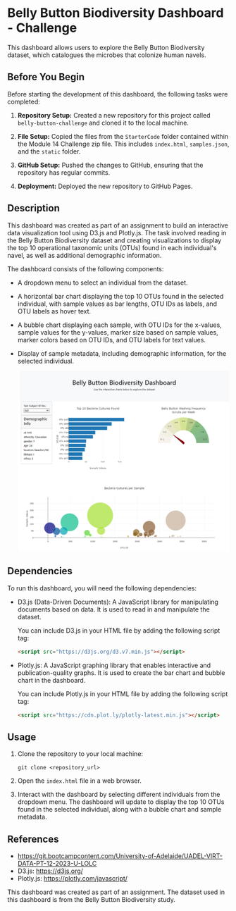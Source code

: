 # Belly Button Biodiversity Dashboard - Challenge

This dashboard allows users to explore the Belly Button Biodiversity dataset, which catalogues the microbes that colonize human navels.

## Before You Begin

Before starting the development of this dashboard, the following tasks were completed:

1. **Repository Setup:** Created a new repository for this project called `belly-button-challenge` and cloned it to the local machine.

2. **File Setup:** Copied the files from the `StarterCode` folder contained within the Module 14 Challenge zip file. This includes `index.html`, `samples.json`, and the `static` folder.

3. **GitHub Setup:** Pushed the changes to GitHub, ensuring that the repository has regular commits.

4. **Deployment:** Deployed the new repository to GitHub Pages.

## Description

This dashboard was created as part of an assignment to build an interactive data visualization tool using D3.js and Plotly.js. The task involved reading in the Belly Button Biodiversity dataset and creating visualizations to display the top 10 operational taxonomic units (OTUs) found in each individual's navel, as well as additional demographic information.

The dashboard consists of the following components:

- A dropdown menu to select an individual from the dataset.
- A horizontal bar chart displaying the top 10 OTUs found in the selected individual, with sample values as bar lengths, OTU IDs as labels, and OTU labels as hover text.
- A bubble chart displaying each sample, with OTU IDs for the x-values, sample values for the y-values, marker size based on sample values, marker colors based on OTU IDs, and OTU labels for text values.
- Display of sample metadata, including demographic information, for the selected individual.


    ![alt text](image.png)



## Dependencies

To run this dashboard, you will need the following dependencies:

- D3.js (Data-Driven Documents): A JavaScript library for manipulating documents based on data. It is used to read in and manipulate the dataset.

    You can include D3.js in your HTML file by adding the following script tag:

    ```html
    <script src="https://d3js.org/d3.v7.min.js"></script>
    ```

- Plotly.js: A JavaScript graphing library that enables interactive and publication-quality graphs. It is used to create the bar chart and bubble chart in the dashboard.

    You can include Plotly.js in your HTML file by adding the following script tag:

    ```html
    <script src="https://cdn.plot.ly/plotly-latest.min.js"></script>
    ```

## Usage

1. Clone the repository to your local machine:

    ```
    git clone <repository_url>
    ```

2. Open the `index.html` file in a web browser.

3. Interact with the dashboard by selecting different individuals from the dropdown menu. The dashboard will update to display the top 10 OTUs found in the selected individual, along with a bubble chart and sample metadata.

## References

- https://git.bootcampcontent.com/University-of-Adelaide/UADEL-VIRT-DATA-PT-12-2023-U-LOLC
- D3.js: https://d3js.org/
- Plotly.js: https://plotly.com/javascript/

This dashboard was created as part of an assignment. The dataset used in this dashboard is from the Belly Button Biodiversity study.
